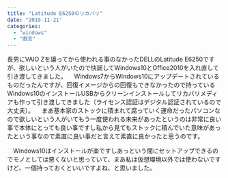 ```yaml
---
title: "Latitude E6250のリカバリ"
date: "2019-11-21"
categories: 
  - "windows"
  - "戯言"
---
```


長男にVAIO Zを譲ってから使われる事のなかったDELLのLatitude E6250ですが、欲しいという人がいたので快諾してWindows10とOffice2010を入れ直して引き渡してきました。 　Windows7からWindows10にアップデートされているものだったんですが、回復イメージからの回復もできなかったので持っているWindows10のインストールUSBからクリーンインストールしてリカバリメディアも作って引き渡してきました（ライセンス認証はデジタル認証されているので大丈夫）。 　まあ基本家のストックに積まれて腐っていく運命だったパソコンなので欲しいという人がいてもう一度使われる未来があったというのは非常に良い事で本体にとっても良い事ですし私から見てもストックに積んでいた意味があったという事なので素直に良い事だと言えて素直に良かったと思うのです。

　Windows10はインストールが楽ですしあっという間にセットアップできるのでモノとしては悪くないと思っていて、まあ私は仮想環境以外では使わないですけど、一個持っておくといいですよね、と思いました。
